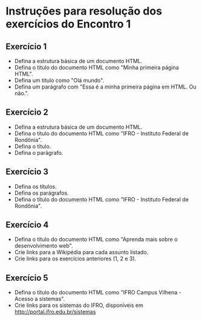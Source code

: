 # Instruções para resolução dos exercícios do Encontro 1

## Exercício 1
* Defina a estrutura básica de um documento HTML.
* Defina o título do documento HTML como "Minha primeira página HTML".
* Defina um título como "Olá mundo".
* Defina um parágrafo com "Essa é a minha primeira página em HTML. Ou não.".

## Exercício 2
* Defina a estrutura básica de um documento HTML.
* Defina o título do documento HTML como "IFRO - Instituto Federal de Rondônia".
* Defina o título.
* Defina o parágrafo.

## Exercício 3
* Defina os títulos.
* Defina os parágrafos.
* Defina o título do documento HTML como "IFRO - Instituto Federal de Rondônia".

## Exercício 4
* Defina o título do documento HTML como "Aprenda mais sobre o desenvolvimento web".
* Crie links para a Wikipédia para cada assunto listado.
* Crie links para os exercícios anteriores (1, 2 e 3).

## Exercício 5
* Defina o título do documento HTML como "IFRO Campus Vilhena - Acesso a sistemas".
* Crie links para os sistemas do IFRO, disponíveis em http://portal.ifro.edu.br/sistemas